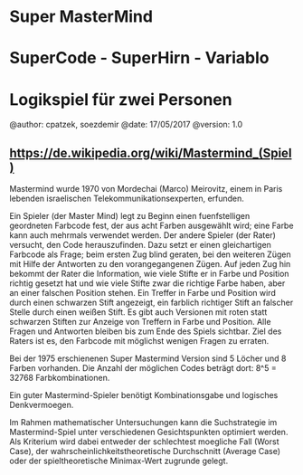 # Super MasterMind
# SuperCode - SuperHirn - Variablo
# Logikspiel für zwei Personen
@author: cpatzek, soezdemir
@date: 17/05/2017
@version: 1.0

https://de.wikipedia.org/wiki/Mastermind_(Spiel)
------------------------------------------------
Mastermind wurde 1970 von Mordechai (Marco) Meirovitz, einem in Paris lebenden israelischen Telekommunikationsexperten, erfunden.

Ein Spieler (der Master Mind) legt zu Beginn einen fuenfstelligen geordneten Farbcode fest, der aus acht Farben ausgewählt wird; eine Farbe kann auch mehrmals verwendet werden.
Der andere Spieler (der Rater) versucht, den Code herauszufinden. Dazu setzt er einen gleichartigen Farbcode als Frage; beim ersten Zug blind geraten, bei den weiteren Zügen mit
Hilfe der Antworten zu den vorangegangenen Zügen. Auf jeden Zug hin bekommt der Rater die Information, wie viele Stifte er in Farbe und Position richtig gesetzt hat und wie viele
Stifte zwar die richtige Farbe haben, aber an einer falschen Position stehen. Ein Treffer in Farbe und Position wird durch einen schwarzen Stift angezeigt, ein farblich richtiger
Stift an falscher Stelle durch einen weißen Stift. Es gibt auch Versionen mit roten statt schwarzen Stiften zur Anzeige von Treffern in Farbe und Position. Alle Fragen und Antworten
bleiben bis zum Ende des Spiels sichtbar. Ziel des Raters ist es, den Farbcode mit möglichst wenigen Fragen zu erraten.

Bei der 1975 erschienenen Super Mastermind Version sind 5 Löcher und 8 Farben vorhanden. Die Anzahl der möglichen Codes beträgt dort: 8^5 = 32768 Farbkombinationen.

Ein guter Mastermind-Spieler benötigt Kombinationsgabe und logisches Denkvermoegen.

Im Rahmen mathematischer Untersuchungen kann die Suchstrategie im Mastermind-Spiel unter verschiedenen Gesichtspunkten optimiert werden. Als Kriterium wird dabei entweder der
schlechtest moegliche Fall (Worst Case), der wahrscheinlichkeitstheoretische Durchschnitt (Average Case) oder der spieltheoretische Minimax-Wert zugrunde gelegt.



